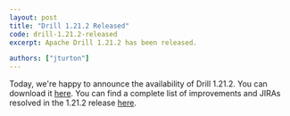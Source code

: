 ```yaml
---
layout: post
title: "Drill 1.21.2 Released"
code: drill-1.21.2-released
excerpt: Apache Drill 1.21.2 has been released.

authors: ["jturton"]
---
```


Today, we're happy to announce the availability of Drill 1.21.2. You can download it [here](https://drill.apache.org/download/). You can find a complete list of improvements and JIRAs resolved in the 1.21.2 release [here]({{site.baseurl}}/docs/apache-drill-1-21-2-release-notes/).

